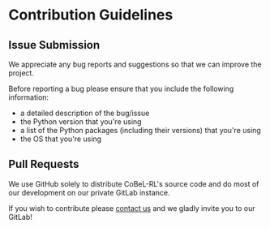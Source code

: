 # Contribution Guidelines

## Issue Submission

We appreciate any bug reports and suggestions so that we can improve the project.

Before reporting a bug please ensure that you include the following information:

 * a detailed description of the bug/issue
 * the Python version that you're using
 * a list of the Python packages (including their versions) that you're using
 * the OS that you're using

## Pull Requests

We use GitHub solely to distribute CoBeL-RL's source code and do most of our development on our private GitLab instance.

If you wish to contribute please [contact us](mailto:nicolas.diekmann@rub.de) and we gladly invite you to our GitLab!
